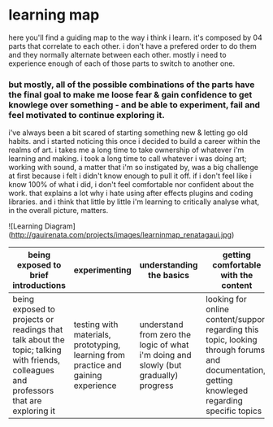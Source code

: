 # learning map

here you'll find a guiding map to the way i think i learn. it's composed by 04 parts that correlate to each other. i don't have a prefered order to do them and they normally alternate between each other. mostly i need to experience enough of each of those parts to switch to another one.

### but mostly, all of the possible combinations of the parts have the final goal to make me loose fear & gain confidence to get knowlege over something - and be able to experiment, fail and feel motivated to continue exploring it.

i've always been a bit scared of starting something new & letting go old habits. and i started noticing this once i decided to build a career within the realms of art. i takes me a long time to take ownership of whatever i'm learning and making. i took a long time to call whatever i was doing art; working with sound, a matter that i'm so instigated by, was a big challenge at first because i felt i didn't know enough to pull it off. if i don't feel like i know 100% of what i did, i don't feel comfortable nor confident about the work. that explains a lot why i hate using after effects plugins and coding libraries. and i think that little by little i'm learning to critically analyse what, in the overall picture, matters.

![Learning Diagram] (http://gauirenata.com/projects/images/learninmap_renatagaui.jpg)

being exposed to brief introductions | experimenting | understanding the basics | getting comfortable with the content
-------------------------------------|---------------|--------------------------|-------------------------------
being exposed to projects or readings that talk about the topic; talking with friends, colleagues and professors that are exploring it | testing with materials, prototyping, learning from practice and gaining experience | understand from zero the logic of what i'm doing and slowly (but gradually) progress | looking for online content/support regarding this topic, looking through forums and documentation, getting knowleged regarding specific topics
